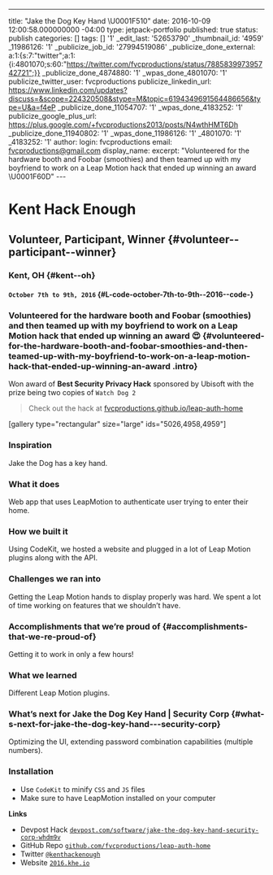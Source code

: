---
title: "Jake the Dog Key Hand \\U0001F510"
date: 2016-10-09 12:00:58.000000000 -04:00 type: jetpack-portfolio
published: true status: publish categories: \[\] tags: \[\]
 '1' \_edit\_last: '52653790' \_thumbnail\_id:
'4959' _11986126: '1' \_publicize\_job\_id: '27994519086'
\_publicize\_done\_external:
a:1:{s:7:"twitter";a:1:{i:4801070;s:60:"https://twitter.com/fvcproductions/status/788583997395742721";}}
\_publicize\_done\_4874880: '1' \_wpas\_done\_4801070: '1'
publicize\_twitter\_user: fvcproductions publicize\_linkedin\_url:
https://www.linkedin.com/updates?discuss=&scope=224320508&stype=M&topic=6194349691564486656&type=U&a=f4eP
\_publicize\_done\_11054707: '1' \_wpas\_done\_4183252: '1'
publicize\_google\_plus\_url:
https://plus.google.com/+fvcproductions2013/posts/N4wthHMT6Dh
\_publicize\_done\_11940802: '1' \_wpas\_done\_11986126: '1'
_4801070: '1' _4183252: '1' author: login:
fvcproductions email: fvcproductions@gmail.com display\_name:
 excerpt:
"Volunteered for the hardware booth and Foobar (smoothies) and then
teamed up with my boyfriend to work on a Leap Motion hack that ended up
winning an award \\U0001F60D" ---

Kent Hack Enough
================

Volunteer, Participant, Winner {#volunteer--participant--winner}
------------------------------

### Kent, OH {#kent--oh}

#### `October 7th to 9th, 2016` {#L-code-october-7th-to-9th--2016--code-}

### Volunteered for the hardware booth and Foobar (smoothies) and then teamed up with my boyfriend to work on a Leap Motion hack that ended up winning an award 😍 {#volunteered-for-the-hardware-booth-and-foobar-smoothies-and-then-teamed-up-with-my-boyfriend-to-work-on-a-leap-motion-hack-that-ended-up-winning-an-award .intro}

Won award of **Best Security Privacy Hack** sponsored by Ubisoft with
the prize being two copies of `Watch Dog 2`

> Check out the hack at
> [fvcproductions.github.io/leap-auth-home](http://fvcproductions.tech/leap-auth-home)

\[gallery type="rectangular" size="large" ids="5026,4958,4959"\]

### Inspiration

Jake the Dog has a key hand.

### What it does

Web app that uses LeapMotion to authenticate user trying to enter their
home.

### How we built it

Using CodeKit, we hosted a website and plugged in a lot of Leap Motion
plugins along with the API.

### Challenges we ran into

Getting the Leap Motion hands to display properly was hard. We spent a
lot of time working on features that we shouldn’t have.

### Accomplishments that we’re proud of {#accomplishments-that-we-re-proud-of}

Getting it to work in only a few hours!

### What we learned

Different Leap Motion plugins.

### What’s next for Jake the Dog Key Hand | Security Corp {#what-s-next-for-jake-the-dog-key-hand---security-corp}

Optimizing the UI, extending password combination capabilities (multiple
numbers).

### Installation

-   Use `CodeKit` to minify `CSS` and `JS` files
-   Make sure to have LeapMotion installed on your computer

**Links**

-   Devpost Hack
    [`devpost.com/software/jake-the-dog-key-hand-security-corp-whdm9v`](https://devpost.com/software/jake-the-dog-key-hand-security-corp-whdm9v)
-   GitHub Repo
    [`github.com/fvcproductions/leap-auth-home`](http://fvcproductions/leap-auth-home)
-   Twitter [`@kenthackenough`](https://twitter.com/kenthackenough)
-   Website [`2016.khe.io`](http://2016.khe.io/)
